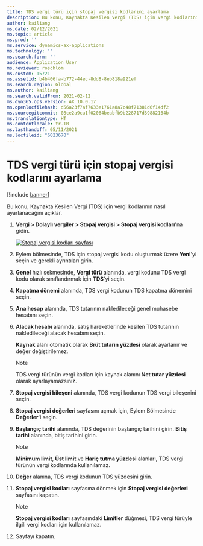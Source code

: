 ```yaml
---
title: TDS vergi türü için stopaj vergisi kodlarını ayarlama
description: Bu konu, Kaynakta Kesilen Vergi (TDS) için vergi kodlarının nasıl ayarlanacağını açıklar.
author: kailiang
ms.date: 02/12/2021
ms.topic: article
ms.prod: ''
ms.service: dynamics-ax-applications
ms.technology: ''
ms.search.form: ''
audience: Application User
ms.reviewer: roschlom
ms.custom: 15721
ms.assetid: b4b406fa-b772-44ec-8dd8-8eb818a921ef
ms.search.region: Global
ms.author: kailiang
ms.search.validFrom: 2021-02-12
ms.dyn365.ops.version: AX 10.0.17
ms.openlocfilehash: d56a23f7af7633e1761a8a7c48f71381d6f14df2
ms.sourcegitcommit: 08ce2a9ca1f02064beabfb9b228717d39882164b
ms.translationtype: HT
ms.contentlocale: tr-TR
ms.lasthandoff: 05/11/2021
ms.locfileid: "6023670"
---
```

# <a name="set-up-withholding-tax-codes-for-the-tds-tax-type"></a>TDS vergi türü için stopaj vergisi kodlarını ayarlama

[!include [banner](../includes/banner.md)]

Bu konu, Kaynakta Kesilen Vergi (TDS) için vergi kodlarının nasıl ayarlanacağını açıklar.

1. **Vergi \> Dolaylı vergiler \> Stopaj vergisi \> Stopaj vergisi kodları**'na gidin.

    [![Stopaj vergisi kodları sayfası](./media/apac-ind-TDS-17.png)](./media/apac-ind-TDS-17.png)

2. Eylem bölmesinde, TDS için stopaj vergisi kodu oluşturmak üzere **Yeni**'yi seçin ve gerekli ayrıntıları girin.
3. **Genel** hızlı sekmesinde, **Vergi türü** alanında, vergi kodunu TDS vergi kodu olarak sınıflandırmak için **TDS**'yi seçin.
4. **Kapatma dönemi** alanında, TDS vergi kodunun TDS kapatma dönemini seçin.
5. **Ana hesap** alanında, TDS tutarının nakledileceği genel muhasebe hesabını seçin.
6. **Alacak hesabı** alanında, satış hareketlerinde kesilen TDS tutarının nakledileceği alacak hesabını seçin.

    **Kaynak** alanı otomatik olarak **Brüt tutarın yüzdesi** olarak ayarlanır ve değer değiştirilemez.

    > [!NOTE]
    > TDS vergi türünün vergi kodları için kaynak alanını **Net tutar yüzdesi** olarak ayarlayamazsınız.

7. **Stopaj vergisi bileşeni** alanında, TDS vergi kodunun TDS vergi bileşenini seçin.
8. **Stopaj vergisi değerleri** sayfasını açmak için, Eylem Bölmesinde **Değerler**'i seçin.
9. **Başlangıç tarihi** alanında, TDS değerinin başlangıç tarihini girin. **Bitiş tarihi** alanında, bitiş tarihini girin.

    > [!NOTE]
    > **Minimum limit**, **Üst limit** ve **Hariç tutma yüzdesi** alanları, TDS vergi türünün vergi kodlarında kullanılamaz.

10. **Değer** alanına, TDS vergi kodunun TDS yüzdesini girin.
11. **Stopaj vergisi kodları** sayfasına dönmek için **Stopaj vergisi değerleri** sayfasını kapatın.

    > [!NOTE]
    > **Stopaj vergisi kodları** sayfasındaki **Limitler** düğmesi, TDS vergi türüyle ilgili vergi kodları için kullanılamaz.

12. Sayfayı kapatın.
